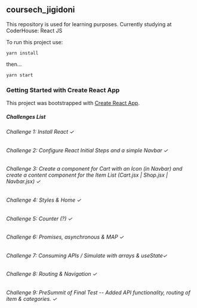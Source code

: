 ## coursech_jigidoni

This repository is used for learning purposes. Currently studying at CoderHouse: React JS

To run this project use:

`yarn install `

then...

`yarn start `

### Getting Started with Create React App

This project was bootstrapped with [Create React App](https://github.com/facebook/create-react-app).

##### Challenges List

###### Challenge 1: Install React ✓
###### Challenge 2: Configure React Initial Steps and a simple Navbar ✓
###### Challenge 3: Create a component for Cart with an Icon (in Navbar) and create a content component for the Item List (Cart.jsx | Shop.jsx | Navbar.jsx) ✓
###### Challenge 4: Styles & Home ✓
###### Challenge 5: Counter (?) ✓
###### Challenge 6: Promises, asynchronous & MAP ✓
###### Challenge 7: Consuming APIs / Simulate with arrays & useState✓
###### Challenge 8: Routing & Navigation ✓
###### Challenge 9: PreSummit of Final Test -- Added API functionality, routing of item & categories. ✓
